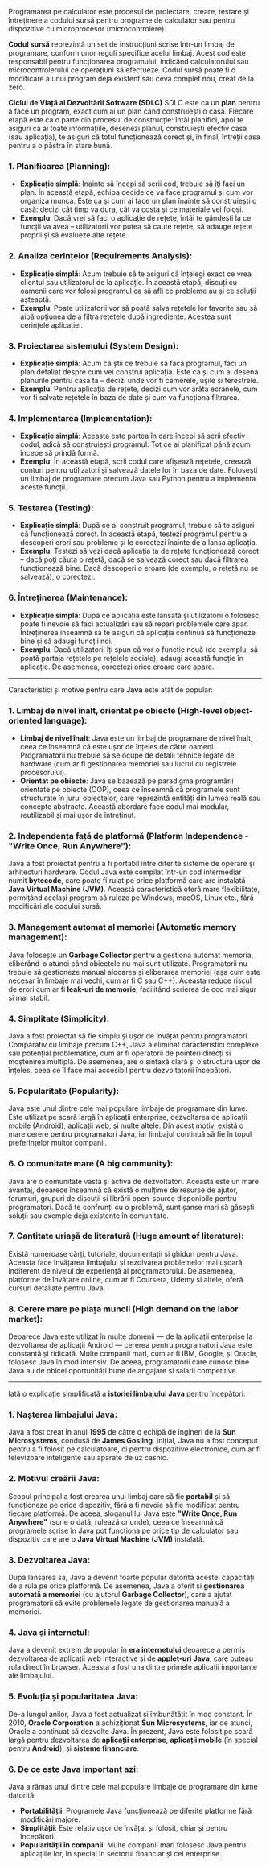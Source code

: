 Programarea pe calculator este procesul de proiectare, creare, testare și întreținere a codului sursă pentru programe de calculator sau pentru dispozitive cu microprocesor (microcontrolere).

**Codul sursă** reprezintă un set de instrucțiuni scrise într-un limbaj de programare, conform unor reguli specifice acelui limbaj. Acest cod este responsabil pentru funcționarea programului, indicând calculatorului sau microcontrolerului ce operațiuni să efectueze. Codul sursă poate fi o modificare a unui program deja existent sau ceva complet nou, creat de la zero.

**Ciclul de Viață al Dezvoltării Software (SDLC)** 
SDLC este ca un **plan** pentru a face un program, exact cum ai un plan când construiești o casă. Fiecare etapă este ca o parte din procesul de construcție: întâi planifici, apoi te asiguri că ai toate informațiile, desenezi planul, construiești efectiv casa (sau aplicația), te asiguri că totul funcționează corect și, în final, întreții casa pentru a o păstra în stare bună.

### 1. **Planificarea (Planning)**:
   - **Explicație simplă**: Înainte să începi să scrii cod, trebuie să îți faci un plan. În această etapă, echipa decide ce va face programul și cum vor organiza munca. Este ca și cum ai face un plan înainte să construiești o casă: decizi cât timp va dura, cât va costa și ce materiale vei folosi.
   - **Exemplu**: Dacă vrei să faci o aplicație de rețete, întâi te gândești la ce funcții va avea – utilizatorii vor putea să caute rețete, să adauge rețete proprii și să evalueze alte rețete.

### 2. **Analiza cerințelor (Requirements Analysis)**:
   - **Explicație simplă**: Acum trebuie să te asiguri că înțelegi exact ce vrea clientul sau utilizatorul de la aplicație. În această etapă, discuți cu oamenii care vor folosi programul ca să afli ce probleme au și ce soluții așteaptă.
   - **Exemplu**: Poate utilizatorii vor să poată salva rețetele lor favorite sau să aibă opțiunea de a filtra rețetele după ingrediente. Acestea sunt cerințele aplicației.

### 3. **Proiectarea sistemului (System Design)**:
   - **Explicație simplă**: Acum că știi ce trebuie să facă programul, faci un plan detaliat despre cum vei construi aplicația. Este ca și cum ai desena planurile pentru casa ta – decizi unde vor fi camerele, ușile și ferestrele.
   - **Exemplu**: Pentru aplicația de rețete, decizi cum vor arăta ecranele, cum vor fi salvate rețetele în baza de date și cum va funcționa filtrarea.

### 4. **Implementarea (Implementation)**:
   - **Explicație simplă**: Aceasta este partea în care începi să scrii efectiv codul, adică să construiești programul. Tot ce ai planificat până acum începe să prindă formă.
   - **Exemplu**: În această etapă, scrii codul care afișează rețetele, creează conturi pentru utilizatori și salvează datele lor în baza de date. Folosești un limbaj de programare precum Java sau Python pentru a implementa aceste funcții.

### 5. **Testarea (Testing)**:
   - **Explicație simplă**: După ce ai construit programul, trebuie să te asiguri că funcționează corect. În această etapă, testezi programul pentru a descoperi erori sau probleme și le corectezi înainte de a lansa aplicația.
   - **Exemplu**: Testezi să vezi dacă aplicația ta de rețete funcționează corect – dacă poți căuta o rețetă, dacă se salvează corect sau dacă filtrarea funcționează bine. Dacă descoperi o eroare (de exemplu, o rețetă nu se salvează), o corectezi.

### 6. **Întreținerea (Maintenance)**:
   - **Explicație simplă**: După ce aplicația este lansată și utilizatorii o folosesc, poate fi nevoie să faci actualizări sau să repari problemele care apar. Întreținerea înseamnă să te asiguri că aplicația continuă să funcționeze bine și să adaugi funcții noi.
   - **Exemplu**: Dacă utilizatorii îți spun că vor o funcție nouă (de exemplu, să poată partaja rețetele pe rețelele sociale), adaugi această funcție în aplicație. De asemenea, corectezi orice eroare care apare.

---

Caracteristici și motive pentru care **Java** este atât de popular:

### 1. **Limbaj de nivel înalt, orientat pe obiecte (High-level object-oriented language)**:
   - **Limbaj de nivel înalt**: Java este un limbaj de programare de nivel înalt, ceea ce înseamnă că este ușor de înțeles de către oameni. Programatorii nu trebuie să se ocupe de detalii tehnice legate de hardware (cum ar fi gestionarea memoriei sau lucrul cu registrele procesorului).
   - **Orientat pe obiecte**: Java se bazează pe paradigma programării orientate pe obiecte (OOP), ceea ce înseamnă că programele sunt structurate în jurul obiectelor, care reprezintă entități din lumea reală sau concepte abstracte. Această abordare face codul mai modular, reutilizabil și mai ușor de întreținut.

### 2. **Independența față de platformă (Platform Independence - "Write Once, Run Anywhere")**:
   Java a fost proiectat pentru a fi portabil între diferite sisteme de operare și arhitecturi hardware. Codul Java este compilat într-un cod intermediar numit **bytecode**, care poate fi rulat pe orice platformă care are instalată **Java Virtual Machine (JVM)**. Această caracteristică oferă mare flexibilitate, permițând același program să ruleze pe Windows, macOS, Linux etc., fără modificări ale codului sursă.

### 3. **Management automat al memoriei (Automatic memory management)**:
   Java folosește un **Garbage Collector** pentru a gestiona automat memoria, eliberând-o atunci când obiectele nu mai sunt utilizate. Programatorii nu trebuie să gestioneze manual alocarea și eliberarea memoriei (așa cum este necesar în limbaje mai vechi, cum ar fi C sau C++). Aceasta reduce riscul de erori cum ar fi **leak-uri de memorie**, facilitând scrierea de cod mai sigur și mai stabil.

### 4. **Simplitate (Simplicity)**:
   Java a fost proiectat să fie simplu și ușor de învățat pentru programatori. Comparativ cu limbaje precum C++, Java a eliminat caracteristici complexe sau potențial problematice, cum ar fi operatorii de pointeri direcți și moștenirea multiplă. De asemenea, are o sintaxă clară și o structură ușor de înțeles, ceea ce îl face mai accesibil pentru dezvoltatorii începători.

### 5. **Popularitate (Popularity)**:
   Java este unul dintre cele mai populare limbaje de programare din lume. Este utilizat pe scară largă în aplicații enterprise, dezvoltarea de aplicații mobile (Android), aplicații web, și multe altele. Din acest motiv, există o mare cerere pentru programatori Java, iar limbajul continuă să fie în topul preferințelor multor companii.

### 6. **O comunitate mare (A big community)**:
   Java are o comunitate vastă și activă de dezvoltatori. Aceasta este un mare avantaj, deoarece înseamnă că există o mulțime de resurse de ajutor, forumuri, grupuri de discuții și librării open-source disponibile pentru programatori. Dacă te confrunți cu o problemă, sunt șanse mari să găsești soluții sau exemple deja existente în comunitate.

### 7. **Cantitate uriașă de literatură (Huge amount of literature)**:
   Există numeroase cărți, tutoriale, documentații și ghiduri pentru Java. Aceasta face învățarea limbajului și rezolvarea problemelor mai ușoară, indiferent de nivelul de experiență al programatorului. De asemenea, platforme de învățare online, cum ar fi Coursera, Udemy și altele, oferă cursuri detaliate pentru Java.

### 8. **Cerere mare pe piața muncii (High demand on the labor market)**:
   Deoarece Java este utilizat în multe domenii — de la aplicații enterprise la dezvoltarea de aplicații Android — cererea pentru programatori Java este constantă și ridicată. Multe companii mari, cum ar fi IBM, Google, și Oracle, folosesc Java în mod intensiv. De aceea, programatorii care cunosc bine Java au de obicei oportunități bune de angajare și salarii competitive.


____________________________________________________________________________________________
   Iată o explicație simplificată a **istoriei limbajului Java** pentru începători:

### 1. **Nașterea limbajului Java**:
   Java a fost creat în anul **1995** de către o echipă de ingineri de la **Sun Microsystems**, condusă de **James Gosling**. Inițial, Java nu a fost conceput pentru a fi folosit pe calculatoare, ci pentru dispozitive electronice, cum ar fi televizoare inteligente sau aparate de uz casnic.

### 2. **Motivul creării Java**:
   Scopul principal a fost crearea unui limbaj care să fie **portabil** și să funcționeze pe orice dispozitiv, fără a fi nevoie să fie modificat pentru fiecare platformă. De aceea, sloganul lui Java este **"Write Once, Run Anywhere"** (scrie o dată, rulează oriunde), ceea ce înseamnă că programele scrise în Java pot funcționa pe orice tip de calculator sau dispozitiv care are o **Java Virtual Machine (JVM)** instalată.

### 3. **Dezvoltarea Java**:
   După lansarea sa, Java a devenit foarte popular datorită acestei capacități de a rula pe orice platformă. De asemenea, Java a oferit și **gestionarea automată a memoriei** (cu ajutorul **Garbage Collector**), care a ajutat programatorii să evite problemele legate de gestionarea manuală a memoriei.

### 4. **Java și internetul**:
   Java a devenit extrem de popular în **era internetului** deoarece a permis dezvoltarea de aplicații web interactive și de **applet-uri Java**, care puteau rula direct în browser. Aceasta a fost una dintre primele aplicații importante ale limbajului.

### 5. **Evoluția și popularitatea Java**:
   De-a lungul anilor, Java a fost actualizat și îmbunătățit în mod constant. În 2010, **Oracle Corporation** a achiziționat **Sun Microsystems**, iar de atunci, Oracle a continuat să dezvolte Java. În prezent, Java este folosit pe scară largă pentru dezvoltarea de **aplicații enterprise**, **aplicații mobile** (în special pentru **Android**), și **sisteme financiare**.

### 6. **De ce este Java important azi**:
   Java a rămas unul dintre cele mai populare limbaje de programare din lume datorită:
   - **Portabilității**: Programele Java funcționează pe diferite platforme fără modificări majore.
   - **Simplității**: Este relativ ușor de învățat și folosit, chiar și pentru începători.
   - **Popularității în companii**: Multe companii mari folosesc Java pentru aplicațiile lor, în special în sectorul financiar și cel enterprise.



